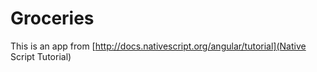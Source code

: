# Groceries
This is an app from [http://docs.nativescript.org/angular/tutorial](Native Script Tutorial)